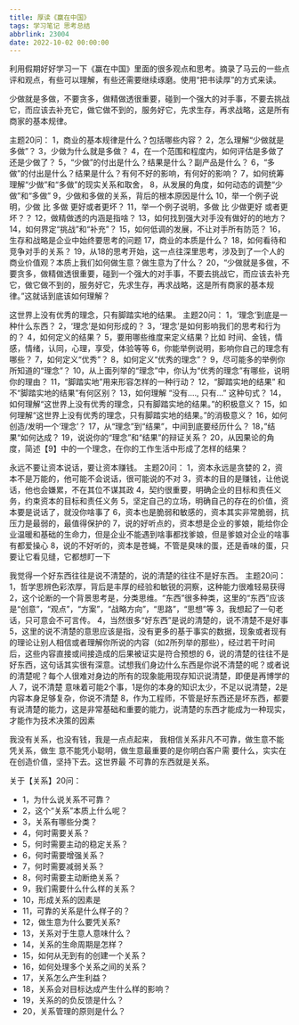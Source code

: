 ```yaml
---
title: 厚读《赢在中国》
tags: 学习笔记 思考总结
abbrlink: 23004
date: 2022-10-02 00:00:00
---
```


利用假期好好学习一下《赢在中国》里面的很多观点和思考。摘录了马云的一些点评和观点，有些可以理解，有些还需要继续琢磨。使用“把书读厚”的方式来读。

少做就是多做，不要贪多，做精做透很重要，碰到一个强大的对手事，不要去挑战它，而应该去补充它，做它做不到的，服务好它，先求生存，再求战略，这是所有商家的基本规律。

主题20问：
1，商业的基本规律是什么？包括哪些内容？
2，怎么理解“少做就是多做”？
3，少做为什么就是多做？
4，在一个范围和程度内，如何评估是多做了还是少做了？
5，“少做”的付出是什么？结果是什么？副产品是什么？
6，“多做”的付出是什么？结果是什么？有何不好的影响，有何好的影响？
7，如何统筹理解“少做”和“多做”的现实关系和取舍，
8，从发展的角度，如何动态的调整“少做”和“多做”
9，少做和多做的关系，背后的根本原因是什么
10，举一个例子说明，少做 比 多做 更好或者更坏？
11，举一个例子说明，多做 比 少做更好 或者更坏？？
12，做精做透的内涵是指啥？
13，如何找到强大对手没有做好的的地方？
14，如何界定“挑战”和“补充”？
15，如何低调的发展，不让对手所有防范？
16，生存和战略是企业中始终要思考的问题
17，商业的本质是什么？
18，如何看待和竞争对手的关系？
19，从18的思考开始，这一点往深里思考，涉及到了一个人的商业价值观？本质上我们如何做生意？做生意为了什么？
20，“少做就是多做，不要贪多，做精做透很重要，碰到一个强大的对手事，不要去挑战它，而应该去补充它，做它做不到的，服务好它，先求生存，再求战略，这是所有商家的基本规律。”这就话到底该如何理解？



这世界上没有优秀的理念，只有脚踏实地的结果。
主题20问：
1，‘理念’到底是一种什么东西？
2，‘理念’是如何形成的？
3，‘理念’是如何影响我们的思考和行为的？
4，如何定义的结果？
5，要用哪些维度来定义结果？比如 时间、金钱，情感，情绪，认同，心理，享受，体验等等
6，你能举例说明，影响你自己的理念有哪些？
7，如何定义“优秀”？
8，如何定义“优秀的理念”？
9，尽可能多的举例你所知道的“理念”？
10，从上面列举的“理念”中，你认为“优秀的理念”有哪些，说明你的理由？
11，“脚踏实地”用来形容怎样的一种行动？
12，“脚踏实地的结果” 和 不“脚踏实地的结果”有何区别？
13，如何理解 “没有...., 只有...” 这种句式？
14，如何理解“这世界上没有优秀的理念，只有脚踏实地的结果。”的积极意义？
15，如何理解“这世界上没有优秀的理念，只有脚踏实地的结果。”的消极意义？
16，如何创造/发明一个‘理念’？
17，从“理念”到“结果”，中间到底要经历什么？
18，”结果“如何达成？
19，说说你的“理念”和“结果”的辩证关系？
20，从因果论的角度，简述【9】中的一个理念，在你的工作生活中形成了怎样的结果？


永远不要让资本说话，要让资本赚钱。
主题20问：
1，资本永远是贪婪的
2，资本不是万能的，他可能不会说话，很可能说的不对
3，资本的目的是赚钱，让他说话，他也会嫌累，不在其位不谋其政
4，契约很重要，明确企业的目标和责任义务，约束资本的目标和责任义务
5，坚定自己的立场，明确自己的存在的价值，资本要是说话了，就没你啥事了
6，资本也是脆弱和敏感的，资本其实非常脆弱，抗压力是最弱的，最值得保护的
7，说的好听点的，资本想是企业的爹娘，能给你企业温暖和基础的生命力，但是企业不能遇到啥事都找爹娘，但是爹娘对企业的啥事有都爱操心
8，说的不好听的，资本是苍蝇，不管是臭味的蛋，还是香味的蛋，只要让它看见缝，它都想盯一下

我觉得一个好东西往往是说不清楚的，说的清楚的往往不是好东西。
主题20问：
1，哲学思辨色彩浓厚，背后是丰厚的经验和敏锐的洞察，这种能力很难轻易获得
2，这个论断的一个背景思考是，分类思维。“东西”很多种类，这里的“东西”应该是“创意”，“观点”，“方案”，“战略方向”，“思路”，“思想”等
3，我想起了一句老话，只可意会不可言传。
4，当然很多“好东西”是说的清楚的，说不清楚不是好事
5，这里的说不清楚的意思应该是指，没有更多的基于事实的数据，现象或者现有的理论让别人相信或者理解你所说的内容（如2所列举的那些），经过若干时间后，这些内容直接或间接造成的后果被证实是符合预想的
6，说的清楚的往往不是好东西，这句话其实很有深意。试想我们身边什么东西是你说不清楚的呢？或者说的清楚呢？每个人很难对身边的所有的现象能用现存知识说清楚，即便是再博学的人
7，说不清楚 意味着可能2个事，1是你的本身的知识太少，不足以说清楚，2是内容本身足够复杂，你说不清楚
8，作为工程师，不管是好东西还是坏东西，都要有说清楚的能力，这是非常基础和重要的能力，说清楚的东西才能成为一种现实，才能作为技术决策的因素

我没有关系，也没有钱，我是一点点起来， 我相信关系非凡不可靠，做生意不能凭关系，做生 意不能凭小聪明，做生意最重要的是你明白客户需 要什么，实实在在创造价值，坚持下去。这世界最 不可靠的东西就是关系。

关于【关系】20问：
- 1，为什么说关系不可靠？
- 2，这个“关系”本质上什么呢？
- 3，关系有哪些分类？ 
- 4，何时需要关系？
- 5，何时需要主动的稳定关系？
- 6，何时需要增强关系？
- 7，何时需要减弱关系？
- 8，何时需要主动断绝关系？
- 9，我们需要什么什么样的关系？
- 10，形成关系的因素是
- 11，可靠的关系是什么样子的？
- 12，做生意为什么要凭关系?
- 13，关系对于生意人意味什么？
- 14，关系的生命周期是怎样？
- 15，如何从无到有的创建一个关系？
- 16，如何处理多个关系之间的关系？
- 17，关系怎么产生利益？
- 18，关系会对目标达成产生什么样的影响？
- 19，关系的的负反馈是什么？
- 20，关系管理的原则是什么？